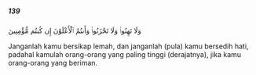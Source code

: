 ##### 139

<span class="ayah">وَلَا تَهِنُوا۟ وَلَا تَحْزَنُوا۟ وَأَنتُمُ ٱلْأَعْلَوْنَ إِن كُنتُم مُّؤْمِنِينَ</span>

<span class="ayah_translation">Janganlah kamu bersikap lemah, dan janganlah (pula) kamu bersedih hati, padahal kamulah orang-orang yang paling tinggi (derajatnya), jika kamu orang-orang yang beriman.</span>

